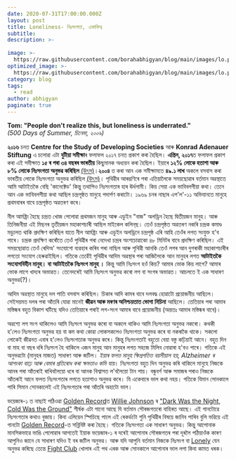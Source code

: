 ```yaml
---
date: 2020-07-31T17:00:00.000Z
layout: post
title: Loneliness- নিঃসংগতা, একাকিত্ব
subtitle: 
description: >-
  
image: >-
  https://raw.githubusercontent.com/borahabhigyan/blog/main/images/lo.png
optimized_image: >-
  https://raw.githubusercontent.com/borahabhigyan/blog/main/images/lo.png
category: blog
tags:
  - read
author: abhigyan
paginate: true
---
```

**Tom: "People don't realize this, but loneliness is underrated."** <br/>
_(500 Days of Summer, চিনেমা, ২০০৯)_

**২০১৬** চনত **Centre for the Study of Developing Societies** আৰু **Konrad Adenauer Stiftung** এ চলোৱা এটা **যুটীয়া সমীক্ষা**ৰ ফলাফল ২০১৭ চনত প্ৰকাশ কৰা হৈছিল। **এপ্ৰিল, ২০১৭**ত ফলাফল প্ৰকাশ কৰা এই সমীক্ষাত **১৫ ৰ পৰা ৩৪ বছৰৰ ভাৰতীয়** কিছুমানক অধ্যয়ন কৰা হৈছিল। ইয়াৰে **১২% লোকে হতাশা আৰু ৮% লোকে নিঃসংগতা অনুভৱ কৰিছিল** [(উৎস)](https://indianexpress.com/article/express-sunday-eye/you-are-not-the-only-one-5154976/lite/)।**২০০৪** ত কৰা আন এক সমীক্ষামতে **৪৯.১ লাখ** অকলে বসবাস কৰা ভাৰতীয় লোকে নিঃসংগতা অনুভৱ কৰিছিল [(উৎস)](https://indianexpress.com/article/express-sunday-eye/you-are-not-the-only-one-5154976/lite/)। পৃথিৱীৰ আৰম্ভণিৰে পৰা এতিয়ালৈকে সময়ছোৱাৰ বৰ্তমান অৱস্থাতে আমি আটাইতকৈ বেছি 'কানেক্টেড' কিন্তু তথাপিও নিঃসংগতাৰ হাৰ ঊৰ্ধগামী। কিয় সেয়া এক ভাবিবলগীয়া কথা। তেনে আন এক ভাবিবলগীয়া কথা আছিল চন্দ্ৰপৃষ্ঠত মানুহে পদাৰ্পণ কৰাটো। ১৯৬৯ চনৰ নাছাৰ এপ'ল'-১১ অভিযানতে মানুহে প্ৰথমবাৰৰ বাবে চন্দ্ৰপৃষ্ঠত অৱতৰণ কৰে। 

নীল আৰ্মষ্ট্ৰং হৈছে চন্দ্ৰত খোজ পেলোৱা প্ৰথমজন মানুহ আৰু এডুইন "বাজ" অলড্ৰিন হৈছে দ্বিতীয়জন মানুহ। আৰু তিনিজনীয়া এই মিছনৰ তৃতীয়জন মহাকাশচাৰী আছিল মাইকেল কলিন্‌ছ।  তেওঁ চন্দ্ৰপৃষ্ঠত অৱতৰণ নকৰি চন্দ্ৰক কমাণ্ড মড‍্যুলত থাকি প্ৰদক্ষিণ কৰিছিল যাতে নীল আৰ্মষ্ট্ৰং আৰু এডুইন অলড্ৰিনে চন্দ্ৰপৃষ্ঠ এৰি আহি তেওঁৰ লগত সংযুক্ত হ'ব পাৰে। চন্দ্ৰক প্ৰদক্ষিণ কৰোঁতে তেওঁ পৃথিৱীৰ পৰা নেদেখা চন্দ্ৰৰ অংশচোৱাকো ৪৮ মিনিটৰ বাবে প্ৰদক্ষিণ কৰিছিল। এই সময়ছোৱাত তেওঁ ৰেদিঅ' সংযোগো ব্যৱহাৰ কৰিব পৰা নাছিল আৰু পৃথিৱী আনকি তেওঁ লগৰ আন দুগৰাকী মহাকাশচাৰীৰ লগতো সংযোগ হেৰুৱাইছিল। গতিকে তেৱে‍ঁই পৃথিৱীৰ আদিম অৱস্থাৰ পৰা আজিলৈকে আন মানুহৰ লগত **আটাইতকৈ সংযোগবিহীন মানুহ। বা আটাইতকৈ নিঃসংগ মানুহ ।** 
কিন্তু আমি নিঃসংগ হওঁ কিয়? আমাৰ ভোক কিয় লাগে? আমাৰ ভোক লাগে খাদ্যৰ অভাৱত। তেনেদৰেই আমি নিঃসংগ অনুভৱ কৰো লগ বা সংগৰ অভাৱত। আচলতে ই এক সাধাৰণ অনুভৱ(?)।

আদিম অৱস্থাত মানুহে দল পাতি বসবাস কৰিছিল। চিকাৰ আদি কামৰ বাবে দলবদ্ধ হোৱাটো প্ৰয়োজনীয় আছিলে। সেইসয়মত দলৰ পৰা আঁতৰি যোৱা মানেই **জীৱন আৰু মৰণৰ অনিশ্চয়তাত ভোগা নিচিনা** আছিলে। তেতিয়াৰ পৰা আমাৰ মস্তিষ্কৰ বহুত বিকাশ ঘটিছে যদিও তেতিয়াৰে পৰাই লগ-সংগ আমাৰ বাবে প্ৰয়োজনীয় (অন্ততঃ আমাৰ মস্তিষ্কৰ বাবে)।

অৱশ্যে লগ সংগ থাকিলেও আমি নিঃসংগ অনুভৱ কৰো বা অকলে থাকিও আমি নিঃসংগতা অনুভৱ নকৰো। কথকী হ'লেও নিঃসংগতা অনুভৱ হয় বা কম কথা কোৱা লোকসকলেও নিঃসংগতা অনুভৱ কৰে বা নকৰাকৈ থাকে। সকলো লোকেই জীৱনত এবাৰ হ'লেও নিঃসংগতাক অনুভৱ কৰে। কিন্তু নিঃসংগতাই বহুতো বেয়া বস্তু কঢ়িয়াই আনে। বহুত দিন বা মাহ বা বছৰ ধৰি নিঃসংগ হৈ থাকিলে এজন মানুহ আন মানুহৰ লগত সহজে মিলিব নোৱাৰা হ'বও পাৰে। গতিকে এই অনুভৱটো (মানুহৰ মাজত) সাধাৰণ আৰু জটিল। _ইয়াৰ ফলত মানুহ ক্ষিপ্ৰগতিত বয়সীয়াল হয়, Alzheimer ৰ আশংকা বাঢ়ে আৰু বেমাৰ প্ৰতিৰোধ কৰা ক্ষমতাও কমি যায়_। নিঃসংগতা বহুত দিন অনুভৱ কৰি থাকিলে মানুহে নিজকে আনৰ পৰা আঁতৰাই ৰাখিবলৈয়ো ধৰে বা আনক বিশ্বাসত ল'বলৈয়ো টান পায়। বন্ধুবৰ্গ আৰু সমাজৰ পৰাও নিজকে আঁতৰাই আনে ফলত নিঃসংগতাৰ লগতে হতাশাও অনুভৱ কৰে। যি একেবাৰে ভাল কথা নহয়। গতিকে যিমান সোনকালে পাৰি সিমান সোনকালেই এই নিঃসংগতাৰ পৰা আঁতৰি অহাটো ভাল।

ভয়েজাৰ-১ ত নাছাই পঠিওৱা [Golden Record](https://voyager.jpl.nasa.gov/golden-record/)ত [Willie Johnson](https://en.m.wikipedia.org/wiki/Blind_Willie_Johnson) ৰ  ["Dark Was the Night, Cold Was the Ground"](https://youtu.be/OjLSf8y94fU) শীৰ্ষক এটা গানো আছে যি বৰ্তমান সৌৰজগতৰো বাহিৰত আছে। এই গানটোৱে নিঃসংগতাৰ কথাও বুজায়। কিবা এলিয়েন স্পিচিছে পালে এই ৰেকৰ্ডটো শুনি পৃথিৱীৰ বিষয়ে জানিব পাৰিব বুলি ভৱিয়ে এই গানটো [Golden Record](https://youtu.be/OjLSf8y94fU)-ত সন্নিবিষ্ট কৰা হৈছে। গতিকে নিঃসংগতা এক সাধাৰণ অনুভৱ। কিন্তু আপোনাক মানসিকভাৱে ভাঙি পেলোৱাৰ আগতেই ইয়াক ভয়েজাৰ-১ ৰ দৰেই আপোনাৰ সৌৰজগতৰ পৰা দূৰলৈ পঠিয়াওঁক কাৰণ আপুনিও জানে যে সাধাৰণ যদিও ই বৰ জটিল অনুভৱ। আৰু যদি আপুনি বৰ্তমান নিজকে নিঃসংগ বা [Lonely](https://borahabhigyan.github.io/blog/loneliness) যেন অনুভৱ কৰিছে তেন্তে [Fight Club](https://en.m.wikipedia.org/wiki/Fight_Club) খোলাৰ এই পথ এৰক আৰু সোনকালে আপোনাৰ ভাল লগা কিবা কামত ধৰক।
